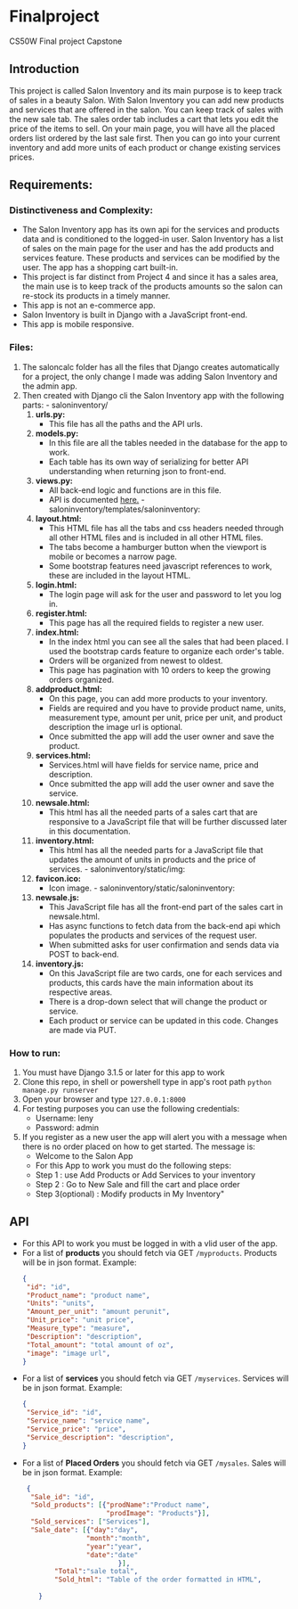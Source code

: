 # Finalproject
CS50W Final project Capstone

## Introduction 
This project is called Salon Inventory and its main purpose is to keep track of sales in a beauty Salon. With Salon Inventory you can add new products and services that are offered in the salon. You can keep track of sales with the new sale tab. The sales order tab includes a cart that lets you edit the price of the items to sell. On your main page, you will have all the placed orders list ordered by the last sale first. Then you can go into your current inventory and add more units of each product or change existing services prices.

## Requirements: 
 ### Distinctiveness and Complexity:
  * The Salon Inventory app has its own api for the services and products data and is conditioned to the logged-in user. Salon Inventory has a list of sales on the main page for the user and has the add products and services feature. These products and services can be modified by the user. The app has a shopping cart built-in.
  * This project is far distinct from Project 4 and since it has a sales area, the main use is to keep track of the products amounts so the salon can re-stock its products in a timely manner.
  * This app is not an e-commerce app.
  * Salon Inventory is built in Django with a JavaScript front-end.
  * This app is mobile responsive.
    
 ### Files:
  1. The saloncalc folder has all the files that Django creates automatically for a project, the only change I made was adding Salon Inventory and the admin app.
  2. Then created with Django cli the Salon Inventory app with the following parts:
    - saloninventory/
      1. **urls.py:**
         - This file has all the paths and the API urls.
      2. **models.py:**
         - In this file are all the tables needed in the database for the app to work.
         - Each table has its own way of serializing for better API understanding when returning json to front-end.
      3. **views.py:**
         - All back-end logic and functions are in this file.
         - API is documented [here.](https://github.com/leny133/Finalproject/blob/main/README.md#api)
    - saloninventory/templates/saloninventory:
      1. **layout.html:**
         - This HTML file has all the tabs and css headers needed through all other HTML files and is included in all other HTML files.
         - The tabs become a hamburger button when the viewport is mobile or becomes a narrow page.
         - Some bootstrap features need javascript references to work, these are included in the layout HTML.
      2. **login.html:**
         - The login page will ask for the user and password to let you log in.
      3. **register.html:**
         - This page has all the required fields to register a new user.
      4. **index.html:**
         - In the index html you can see all the sales that had been placed. I used the bootstrap cards feature to organize each order's table.
         - Orders will be organized from newest to oldest.
         - This page has pagination with 10 orders to keep the growing orders organized.
      5. **addproduct.html:**
         - On this page, you can add more products to your inventory. 
         - Fields are required and you have to provide product name, units, measurement type, amount per unit, price per unit, and product description the image url is optional.
         - Once submitted the app will add the user owner and save the product.
      6. **services.html:**
         - Services.html will have fields for service name, price and description.
         - Once submitted the app will add the user owner and save the service.
      7. **newsale.html:**
         - This html has all the needed parts of a sales cart that are responsive to a JavaScript file that will be further discussed later in this documentation.
      8. **inventory.html:**
         - This html has all the needed parts for a JavaScript file that updates the amount of units in products and the price of services.
    - saloninventory/static/img:
      1. **favicon.ico:**
         - Icon image.
    - saloninventory/static/saloninventory:
      1. **newsale.js:**
         - This JavaScript file has all the front-end part of the sales cart in newsale.html.
         - Has async functions to fetch data from the back-end api which populates the products and services of the request user.
         - When submitted asks for user confirmation and sends data via POST to back-end.
      2. **inventory.js:**
         - On this JavaScript file are two cards, one for each services and products, this cards have the main information about its respective areas.
         - There is a drop-down select that will change the product or service.
         - Each product or service can be updated in this code. Changes are made via PUT.
 ### How to run:
  1. You must have Django 3.1.5 or later for this app to work
  2. Clone this repo, in shell or powershell type in app's root path `python manage.py runserver`
  3. Open your browser and type `127.0.0.1:8000`
  4. For testing purposes you can use the following credentials:
     - Username: leny
     - Password: admin
  5. If you register as a new user the app will alert you with a message when there is no order placed on how to get started. The message is:
     - Welcome to the Salon App
     - For this App to work you must do the following steps:
     - Step 1 : use Add Products or Add Services to your inventory
     - Step 2 : Go to New Sale and fill the cart and place order
     - Step 3(optional) : Modify products in My Inventory"
## API
  - For this API to work you must be logged in with a vlid user of the app.
  - For a list of **products** you should fetch via GET `/myproducts`. Products will be in json format. Example:
    ```json
    {
     "id": "id",
     "Product_name": "product name",
     "Units": "units",
     "Amount_per_unit": "amount perunit",
     "Unit_price": "unit price",
     "Measure_type": "measure",
     "Description": "description",
     "Total_amount": "total amount of oz",
     "image": "image url",
    }
    ```
  - For a list of **services** you should fetch via GET `/myservices`. Services will be in json format. Example:
    ```json
    {
     "Service_id": "id",
     "Service_name": "service name",
     "Service_price": "price",
     "Service_description": "description",
    }
    ```
  - For a list of **Placed Orders** you should fetch via GET `/mysales`. Sales will be in json format. Example:
    ```json
     {
      "Sale_id": "id",
      "Sold_products": [{"prodName":"Product name",
                         "prodImage": "Products"}],
      "Sold_services": ["Services"],
      "Sale_date": [{"day":"day",
                    "month":"month",
                    "year":"year",
                    "date":"date"
                            }],
            "Total":"sale total",
            "Sold_html": "Table of the order formatted in HTML",
            
        }
     ```

